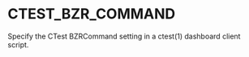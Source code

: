   

# CTEST_BZR_COMMAND  
Specify the CTest BZRCommand setting
in a ctest(1) dashboard client script.  

